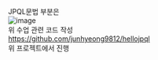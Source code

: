 JPQL문법 부분은
<br>
![image](https://github.com/user-attachments/assets/5dd46d6b-611d-4a58-9e36-10bcee069e22)
<br>
위 수업 관련 코드 작성
<br>
https://github.com/junhyeong9812/hellojpql
<br>
위 프로젝트에서 진행
